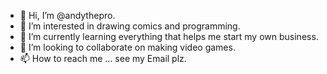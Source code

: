 - 👋 Hi, I’m @andythepro.
- 👀 I’m interested in drawing comics and programming.
- 🌱 I’m currently learning everything that helps me start my own business.
- 💞️ I’m looking to collaborate on making video games.
- 📫 How to reach me ... see my Email plz.
